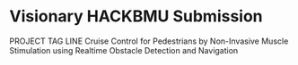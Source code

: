 # Visionary HACKBMU Submission
PROJECT TAG LINE
Cruise Control for Pedestrians by Non-Invasive Muscle Stimulation using Realtime Obstacle Detection and Navigation
